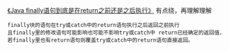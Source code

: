 [《Java finally语句到底是在return之前还是之后执行》](https://mp.weixin.qq.com/s/UFOMlzzDUZ0lSABp2d8taw)
有点绕，再理解理解
```
finally块的语句在try或catch中的return语句执行之后返回之前执行
且finally里的修改语句可能影响也可能不影响try或catch中 return已经确定的返回值，
若finally里也有return语句则覆盖try或catch中的return语句直接返回。
```
